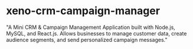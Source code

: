 # xeno-crm-campaign-manager
"A Mini CRM &amp; Campaign Management Application built with Node.js, MySQL, and React.js. Allows businesses to manage customer data, create audience segments, and send personalized campaign messages."
